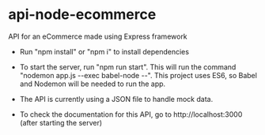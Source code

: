 # api-node-ecommerce

API for an eCommerce made using Express framework

-   Run "npm install" or "npm i" to install dependencies

-   To start the server, run "npm run start". This will run the command "nodemon app.js --exec babel-node --". This project uses ES6, so Babel and Nodemon will be needed to run the app.

-   The API is currently using a JSON file to handle mock data.

-   To check the documentation for this API, go to http://localhost:3000 (after starting the server)
